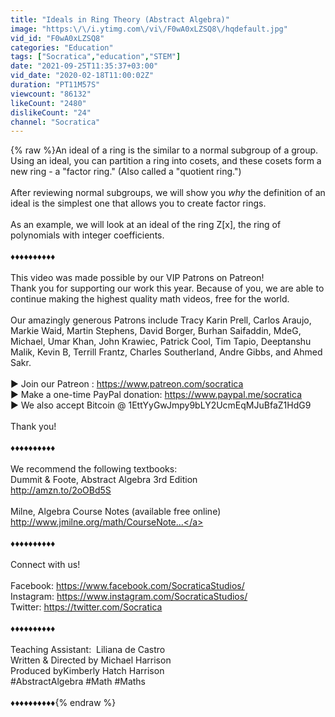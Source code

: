 ```yaml
---
title: "Ideals in Ring Theory (Abstract Algebra)"
image: "https:\/\/i.ytimg.com\/vi\/F0wA0xLZSQ8\/hqdefault.jpg"
vid_id: "F0wA0xLZSQ8"
categories: "Education"
tags: ["Socratica","education","STEM"]
date: "2021-09-25T11:35:37+03:00"
vid_date: "2020-02-18T11:00:02Z"
duration: "PT11M57S"
viewcount: "86132"
likeCount: "2480"
dislikeCount: "24"
channel: "Socratica"
---
```

{% raw %}An ideal of a ring is the similar to a normal subgroup of a group.  Using an ideal, you can partition a ring into cosets, and these cosets form a new ring - a &quot;factor ring.&quot;  (Also called a &quot;quotient ring.&quot;)<br /><br />After reviewing normal subgroups, we will show you *why* the definition of an ideal is the simplest one that allows you to create factor rings.<br /><br />As an example, we will look at an ideal of the ring Z[x], the ring of polynomials with integer coefficients.<br /><br />♦♦♦♦♦♦♦♦♦♦<br /><br />This video was made possible by our VIP Patrons on Patreon!  <br />Thank you for supporting our work this year. Because of you, we are able to continue making the highest quality math videos, free for the world. <br /><br />Our amazingly generous Patrons include Tracy Karin Prell, Carlos Araujo, Markie Waid, Martin Stephens, David Borger, Burhan Saifaddin, MdeG, Michael, Umar Khan, John Krawiec, Patrick Cool, Tim Tapio, Deeptanshu Malik, Kevin B, Terrill Frantz, Charles Southerland, Andre Gibbs, and Ahmed Sakr. <br /><br />►  Join our Patreon : <a rel="nofollow" target="blank" href="https://www.patreon.com/socratica">https://www.patreon.com/socratica</a><br />►  Make a one-time PayPal donation: <a rel="nofollow" target="blank" href="https://www.paypal.me/socratica">https://www.paypal.me/socratica</a><br />►  We also accept Bitcoin @ 1EttYyGwJmpy9bLY2UcmEqMJuBfaZ1HdG9<br /><br />Thank you!<br /><br />♦♦♦♦♦♦♦♦♦♦<br /><br />We recommend the following textbooks:<br />Dummit &amp; Foote, Abstract Algebra 3rd Edition<br /><a rel="nofollow" target="blank" href="http://amzn.to/2oOBd5S">http://amzn.to/2oOBd5S</a><br /><br />Milne, Algebra Course Notes (available free online)<br /><a rel="nofollow" target="blank" href="http://www.jmilne.org/math/CourseNote...">http://www.jmilne.org/math/CourseNote...</a> <br /><br />♦♦♦♦♦♦♦♦♦♦<br /><br />Connect with us!<br /><br />Facebook: <a rel="nofollow" target="blank" href="https://www.facebook.com/SocraticaStudios/">https://www.facebook.com/SocraticaStudios/</a><br />Instagram: <a rel="nofollow" target="blank" href="https://www.instagram.com/SocraticaStudios/">https://www.instagram.com/SocraticaStudios/</a><br />Twitter: <a rel="nofollow" target="blank" href="https://twitter.com/Socratica">https://twitter.com/Socratica</a><br /> <br />♦♦♦♦♦♦♦♦♦♦<br /><br />Teaching​ ​Assistant:​ ​​ ​Liliana​ ​de​ ​Castro <br />Written​ ​&amp;​ ​Directed​ ​by​ ​Michael​ ​Harrison <br />Produced​ ​by​ ​Kimberly​ ​Hatch​ ​Harrison<br />#AbstractAlgebra #Math #Maths<br /><br />♦♦♦♦♦♦♦♦♦♦{% endraw %}
